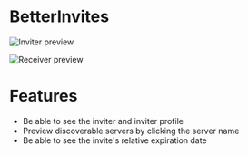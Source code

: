 # BetterInvites

![Inviter preview](https://github.com/user-attachments/assets/9f040e27-5540-433f-86e6-d4bd745e36a3)

![Receiver preview](https://github.com/user-attachments/assets/00d87d09-e420-4830-a0b9-28bded1aaed7)

# Features

-   Be able to see the inviter and inviter profile
-   Preview discoverable servers by clicking the server name
-   Be able to see the invite's relative expiration date
